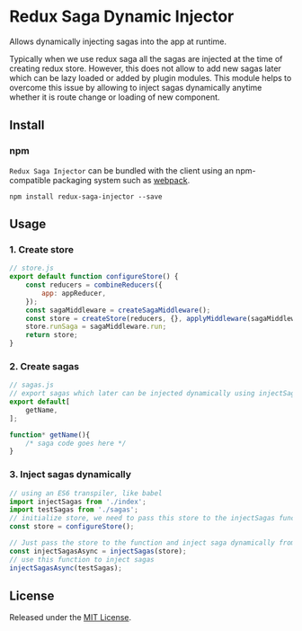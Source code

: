 # Redux Saga Dynamic Injector

Allows dynamically injecting sagas into the app at runtime.

Typically when we use redux saga all the sagas are injected at the time of creating redux store. However, this does not allow to add new sagas later which can be lazy loaded or added by plugin modules. This module helps to overcome this issue by allowing to inject sagas dynamically anytime whether it is route change or loading of new component.

## Install

### npm

`Redux Saga Injector` can be bundled with the client using an
npm-compatible packaging system such as [webpack](http://webpack.github.io/).

```
npm install redux-saga-injector --save
```

## Usage

### 1. Create store
```javascript
// store.js 
export default function configureStore() {
    const reducers = combineReducers({
        app: appReducer,
    });
    const sagaMiddleware = createSagaMiddleware();
    const store = createStore(reducers, {}, applyMiddleware(sagaMiddleware));
    store.runSaga = sagaMiddleware.run;
    return store;
}
```

### 2. Create sagas
```javascript
// sagas.js 
// export sagas which later can be injected dynamically using injectSagas function
export default[
    getName,
];

function* getName(){
    /* saga code goes here */
}
```

### 3. Inject sagas dynamically
```javascript
// using an ES6 transpiler, like babel
import injectSagas from './index';
import testSagas from './sagas';
// initialize store, we need to pass this store to the injectSagas function
const store = configureStore();

// Just pass the store to the function and inject saga dynamically from any part of the application
const injectSagasAsync = injectSagas(store);
// use this function to inject sagas
injectSagasAsync(testSagas);
```

## License
Released under the [MIT License](http://www.opensource.org/licenses/MIT).
